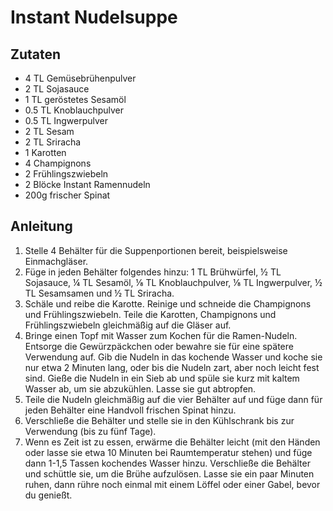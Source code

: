# Instant Nudelsuppe
## Zutaten
- 4 TL Gemüsebrühenpulver
- 2 TL Sojasauce
- 1 TL geröstetes Sesamöl
- 0.5 TL Knoblauchpulver
- 0.5 TL Ingwerpulver
- 2 TL Sesam
- 2 TL Sriracha
- 1 Karotten
- 4 Champignons
- 2 Frühlingszwiebeln
- 2 Blöcke Instant Ramennudeln
- 200g frischer Spinat

## Anleitung
1. Stelle 4 Behälter für die Suppenportionen bereit, beispielsweise Einmachgläser.
2. Füge in jeden Behälter folgendes hinzu: 1 TL Brühwürfel, ½ TL Sojasauce, ¼ TL Sesamöl, ⅛ TL Knoblauchpulver, ⅛ TL Ingwerpulver, ½ TL Sesamsamen und ½ TL Sriracha.
3. Schäle und reibe die Karotte. Reinige und schneide die Champignons und Frühlingszwiebeln. Teile die Karotten, Champignons und Frühlingszwiebeln gleichmäßig auf die Gläser auf.
4. Bringe einen Topf mit Wasser zum Kochen für die Ramen-Nudeln. Entsorge die Gewürzpäckchen oder bewahre sie für eine spätere Verwendung auf. Gib die Nudeln in das kochende Wasser und koche sie nur etwa 2 Minuten lang, oder bis die Nudeln zart, aber noch leicht fest sind. Gieße die Nudeln in ein Sieb ab und spüle sie kurz mit kaltem Wasser ab, um sie abzukühlen. Lasse sie gut abtropfen.
5. Teile die Nudeln gleichmäßig auf die vier Behälter auf und füge dann für jeden Behälter eine Handvoll frischen Spinat hinzu.
6. Verschließe die Behälter und stelle sie in den Kühlschrank bis zur Verwendung (bis zu fünf Tage).
7. Wenn es Zeit ist zu essen, erwärme die Behälter leicht (mit den Händen oder lasse sie etwa 10 Minuten bei Raumtemperatur stehen) und füge dann 1-1,5 Tassen kochendes Wasser hinzu. Verschließe die Behälter und schüttle sie, um die Brühe aufzulösen. Lasse sie ein paar Minuten ruhen, dann rühre noch einmal mit einem Löffel oder einer Gabel, bevor du genießt.
